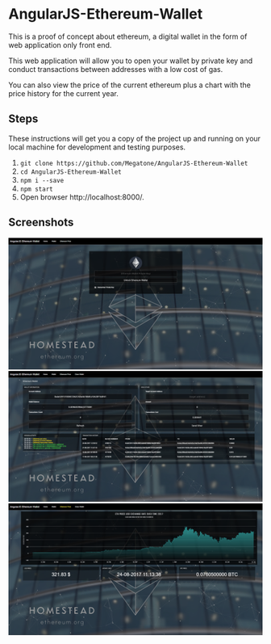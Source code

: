 # AngularJS-Ethereum-Wallet

This is a proof of concept about ethereum, a digital wallet in the form of web application only front end.
 
This web application will allow you to open your wallet by private key and conduct transactions between addresses with a low cost of gas.

You can also view the price of the current ethereum plus a chart with the price history for the current year.

## Steps

These instructions will get you a copy of the project up and running on your local machine for development and testing purposes.

1. `git clone https://github.com/Megatone/AngularJS-Ethereum-Wallet`
2. `cd AngularJS-Ethereum-Wallet`
3. `npm i --save`
4. `npm start`
5. Open browser http://localhost:8000/.


## Screenshots

![](https://github.com/Megatone/AngularJS-Ethereum-Wallet/blob/master/captures/key.png?raw=true)
![](https://github.com/Megatone/AngularJS-Ethereum-Wallet/blob/master/captures/wallet.png?raw=true)
![](https://github.com/Megatone/AngularJS-Ethereum-Wallet/blob/master/captures/price.png?raw=true)